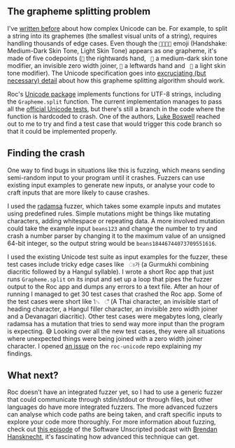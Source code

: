 ## The grapheme splitting problem

I've [written before](https://ha.nnes.dev/blog/why-ascii-is-worse) about how complex Unicode can be.
For example, to split a string into its graphemes (the smallest visual units of a string), requires handling thousands of edge cases.
Even though the `🫱🏾‍🫲🏻` emoji (Handshake: Medium-Dark Skin Tone, Light Skin Tone) appears as one grapheme, it's made of five codepoints (`🫱` the rightwards hand, ` 🏾` a medium-dark skin tone modifier, an invisible zero width joiner, `🫲` a leftwards hand and ` 🏻` a light skin tone modifier).
The Unicode specification goes into [excruciating (but necessary) detail](https://www.unicode.org/reports/tr29/#Grapheme_Cluster_Boundaries) about how this grapheme splitting algorithm should work.

Roc's [Unicode package](https://github.com/roc-lang/unicode) implements functions for UTF-8 strings, including the `Grapheme.split` function.
The current implementation manages to pass all the [official Unicode tests](https://www.unicode.org/reports/tr44/#Algorithm_Test_Table), but there's still a branch in the code where the function is hardcoded to crash.
One of the authors, [Luke Boswell](https://lukewilliamboswell.github.io/) reached out to me to try and find a test case that would trigger this code branch so that it could be implemented properly.

## Finding the crash

One way to find bugs in situations like this is fuzzing, which means sending semi-random input to your program until it crashes.
Fuzzers can use existing input examples to generate new inputs, or analyse your code to craft inputs that are more likely to cause crashes.

I used the [radamsa](https://gitlab.com/akihe/radamsa) fuzzer, which takes some example inputs and mutates using predefined rules.
Simple mutations might be things like mutating characters, adding whitespace or repeating data.
A more involved mutation could take the example input `beans123` and change the number to try and crash a number parser by changing it to the maximum value of an unsigned 64-bit integer, so the output string would be `beans18446744073709551616`.

I used the existing Unicode test suite as input examples for the fuzzer, these test cases include tricky edge cases like ` ਃ가` (a Gurmukhi combining diacritic followed by a Hangul syllable).
I wrote a short Roc app that just runs `Grapheme.split` on its input and set up a loop that pipes the fuzzer output to the Roc app and dumps any errors to a text file.
After an hour of running I managed to get 30 test cases that crashed the Roc app.
Some of the test cases were short like `ใ␁ᅠ‍ऀ` (A Thai character, an invisible start of heading character, a Hangul filler character, an invisible zero width joiner and a Devanagari diacritic).
Other test cases were megabytes long, clearly radamsa has a mutation that tries to send way more input than the program is expecting. 😅
Looking over all the new test cases, they were all situations where unexpected things were being joined with a zero width joiner character.
I opened [an issue](https://github.com/roc-lang/unicode/issues/19) on the `roc-unicode` repo explaining my findings.

## What next?

Roc doesn't have an integrated fuzzer yet, so I had to use a generic fuzzer that could communicate through stdin/stdout or through files, but other languages do have more integrated fuzzers.
The more advanced fuzzers can analyse which code paths are being taken, and craft specific inputs to explore your code more thoroughly.
For more information about fuzzing, check out [this episode](https://pod.link/1602572955/episode/65188ba1e1074b3ed68292a208c5710b) of the Software Unscripted podcast with [Brendan Hansknecht](https://github.com/bhansconnect), it's fascinating how advanced this technique can get.

